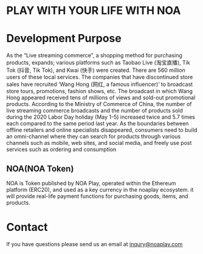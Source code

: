 # PLAY WITH YOUR LIFE WITH NOA

# Development Purpose

As the “Live streaming commerce”, a shopping method
for purchasing products, expands; various platforms such as Taobao Live (淘宝直播), Tik Tok (抖音,
Tik Tok), and Kwai (快手) were created. There are 560 million users of these local services. The
companies that have discontinued store sales have recruited ‘Wang Hong (网红, a famous
influencer)’ to broadcast store tours, promotions, fashion shows, etc. The broadcast in which
Wang Hong appeared received tens of millions of views and sold-out promotional products.
According to the Ministry of Commerce of China, the number of live streaming commerce
broadcasts and the number of products sold during the 2020 Labor Day holiday (May 1-5)
increased twice and 5.7 times each compared to the same period last year.
As the boundaries between offline retailers and online specialists disappeared, consumers need
to build an omni-channel where they can search for products through various channels such as
mobile, web sites, and social media, and freely use post services such as ordering and
consumption

## NOA(NOA Token)

NOA is Token published by NOA Play, operated within the Ethereum platform (ERC20), 
and used as a key currency in the noaplay ecosystem. it will provide real-life payment 
functions for purchasing goods, items, and products.

# Contact

If you have questions please send us an email at inqury@noaplay.com
